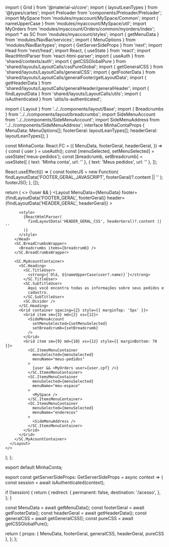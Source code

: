 import { Grid } from '@material-ui/core';
import { layoutLeanTypes } from '@types/cartes';
import Preloader from 'components/Preloader/Preloader';
import MySpace from 'modules/myaccount/MySpace/Common';
import { nameUpperCase } from 'modules/myaccount/MySpace/util';
import MyOrders from 'modules/myaccount/Orders/common/myorders/index';
import * as SC from 'modules/myaccount/styles';
import { getMenuData } from 'modules/NavBar/services';
import { MenuOptions } from 'modules/NavBar/types';
import { GetServerSideProps } from 'next';
import Head from 'next/head';
import React, { useState } from 'react';
import ReactHtmlParser from 'react-html-parser';
import { useAuth } from 'shared/contexts/auth';
import { getCSSGlobalPure } from 'shared/layouts/LayoutCalls/cssPureGlobal';
import { getGeneralCSS } from 'shared/layouts/LayoutCalls/generalCSS';
import { getFooterData } from 'shared/layouts/LayoutCalls/generalFooter/getLayoutData';
import { getHeaderData } from 'shared/layouts/LayoutCalls/generalHeader/generalHeader';
import { findLayoutData } from 'shared/layouts/LayoutCalls/utils';
import { isAuthenticated } from 'utils/is-authenticated';

import { Layout } from '../../components/layout/Base';
import { Breadcrumbs } from '../../components/layout/breadcrumbs';
import SideMenuAccount from '../../components/SideMenuAccount';
import SideMenuAddress from '../../components/SideMenuAddress';
interface MinhaContaProps {
  MenuData: MenuOptions[];
  footerGeral: layoutLeanTypes[];
  headerGeral: layoutLeanTypes[];
}

const MinhaConta: React.FC<MinhaContaProps> = ({
  MenuData,
  footerGeral,
  headerGeral,
}) => {
  const { user } = useAuth();
  const [menuSelected, setMenuSelected] = useState('meus-pedidos');
  const [breadcrumb, setBreadcrumb] = useState([
    { text: 'Minha conta', url: '' },
    { text: 'Meus pedidos', url: '' },
  ]);

  React.useEffect(() => {
    const footerJS = new Function(
      findLayoutData('FOOTER_GERAL_JAVASCRIPT', footerGeral)?.content || ''
    );
    footerJS();
  }, []);

  return (
    <>
      {!user && <Preloader active={true} />}
      <Layout
        MenuData={MenuData}
        footer={findLayoutData('FOOTER_GERAL', footerGeral)}
        header={findLayoutData('HEADER_GERAL', headerGeral)}
      >
        <Head>
          <style>
            {ReactHtmlParser(
              findLayoutData('FOOTER_GERAL_CSS', footerGeral)?.content || ''
            )}
          </style>

          <style>
            {ReactHtmlParser(
              findLayoutData('HEADER_GERAL_CSS', headerGeral)?.content || ''
            )}
          </style>
        </Head>
        <SC.BreadCrumbsWrapper>
          <Breadcrumbs items={breadcrumb} />
        </SC.BreadCrumbsWrapper>

        <SC.MyAcountContainer>
          <SC.Heading>
            <SC.TitleUser>
              <strong>{`Olá, ${nameUpperCase(user?.name)}`}</strong>
            </SC.TitleUser>
            <SC.SubTitleUser>
              Aqui você encontra todas as informações sobre seus pedidos e
              cadastro.
            </SC.SubTitleUser>
            <SC.Divider />
          </SC.Heading>
          <Grid container spacing={2} style={{ marginTop: '5px' }}>
            <Grid item sm={3} md={2} xs={12}>
              <SideMenuAccount
                setMenuSelected={setMenuSelected}
                setBreadcrumb={setBreadcrumb}
              />
            </Grid>
            <Grid item sm={9} md={10} xs={12} style={{ marginBottom: 70 }}>
              <SC.ItemsMenuContainer
                menuSelected={menuSelected}
                menuName="meus-pedidos"
              >
                {user && <MyOrders user={user.cpf} />}
              </SC.ItemsMenuContainer>
              <SC.ItemsMenuContainer
                menuSelected={menuSelected}
                menuName="meu-espaco"
              >
                <MySpace />
              </SC.ItemsMenuContainer>
              <SC.ItemsMenuContainer
                menuSelected={menuSelected}
                menuName="enderecos"
              >
                <SideMenuAddress />
              </SC.ItemsMenuContainer>
            </Grid>
          </Grid>
        </SC.MyAcountContainer>
      </Layout>
    </>
  );
};

export default MinhaConta;

export const getServerSideProps: GetServerSideProps = async context => {
  const session = await isAuthenticated(context);

  if (!session) {
    return {
      redirect: {
        permanent: false,
        destination: '/acesso',
      },
    };
  }

  const MenuData = await getMenuData();
  const footerGeral = await getFooterData();
  const headerGeral = await getHeaderData();
  const generalCSS = await getGeneralCSS();
  const pureCSS = await getCSSGlobalPure();

  return {
    props: { MenuData, footerGeral, generalCSS, headerGeral, pureCSS },
  };
};
